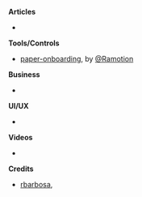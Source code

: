 
**Articles**

*


**Tools/Controls**

* [paper-onboarding](https://github.com/Ramotion/paper-onboarding), by [@Ramotion](https://twitter.com/Ramotion)

**Business**

*

**UI/UX**

*

**Videos**

*

**Credits**

* [rbarbosa](https://github.com/rbarbosa),
